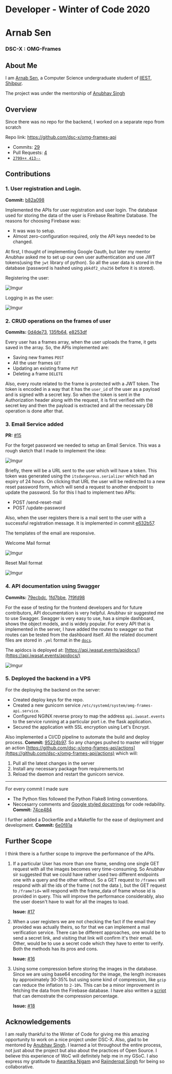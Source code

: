 # Developer - Winter of Code 2020

# Arnab Sen
### DSC-X : OMG-Frames

## About Me

I am [Arnab Sen](https://www.linkedin.com/in/arnab-sen-b6950a194/), a Computer Science undergraduate student of [IIEST, Shibpur](https://www.iiests.ac.in/).

The project was under the mentorship of [Anubhav Singh](https://github.com/xprilion)

## Overview
Since there was no repo for the backend, I worked on a separate repo from scratch

Repo link: https://github.com/dsc-x/omg-frames-api
- Commits: [29](https://github.com/dsc-x/omg-frames-api/commits?author=arnabsen1729)
- Pull Requests: [4](https://github.com/dsc-x/omg-frames-api/pulls?q=is%3Apr+author%3Aarnabsen1729)
- [`2799++ 413--`](https://github.com/dsc-x/omg-frames-api/graphs/contributors)


## Contributions

### 1. User registration and Login. 

**Commit:** [b82a098](https://github.com/dsc-x/omg-frames-api/commit/b82a098217c54566de5f5cd2ea54bf260b69a9cf)

Implemented the APIs for user registration and user login. The database used for storing the data of the user is Firebase Realtime Database. The reasons for choosing Firebase was:
- It was was to setup.
- Almost zero-configuration required, only the API keys needed to be changed.

At first, I thought of implementing Google Oauth, but later my mentor Anubhav asked me to set up our own user authentication and use JWT tokens(using the `jwt` library of python). So all the user data is stored in the database (password is hashed using `pbkdf2_sha256` before it is stored).

Registering the user:

![Imgur](https://raw.githubusercontent.com/arnabsen1729/static-content/master/woc2020/register.gif)

Logging in as the user:

![Imgur](https://raw.githubusercontent.com/arnabsen1729/static-content/master/woc2020/login.gif)

### 2. CRUD operations on the frames of user

**Commits:** [0d4de73](https://github.com/dsc-x/omg-frames-api/commit/0d4de73d19ec50b3c97b70ca5b665501bcb21aa3), [135fb64](https://github.com/dsc-x/omg-frames-api/commit/135fb64b490c69b2955442b152ec46880fe35ac5), [e8253df](https://github.com/dsc-x/omg-frames-api/commit/e8253df2a06ccf1a3de8ea9b1c767a15b069f704)

Every user has a frames array, when the user uploads the frame, it gets saved in the array. So, the APIs implemented are:
- Saving new frames `POST` 
- All the user frames `GET`
- Updating an existing frame `PUT`
- Deleting a frame `DELETE`

Also, every route related to the frame is protected with a JWT token. The token is encoded in a way that it has the `user_id` of the user as a payload and is signed with a secret key. So when the token is sent in the Authorization header along with the request, it is first verified with the secret key and then the payload is extracted and all the necessary DB operation is done after that. 

### 3. Email Service added

**PR:** [#15](https://github.com/dsc-x/omg-frames-api/pull/15)

For the forget password we needed to setup an Email Service. This was a rough sketch that I made to implement the idea:

![Imgur](https://raw.githubusercontent.com/arnabsen1729/static-content/master/woc2020/email.png)

Briefly, there will be a URL sent to the user which will have a token. This token was generated using the `itsdangerous.serializer` which had an expiry of 24 hours. On clicking that URL the user will be redirected to a new reset password form, which will send a request to another endpoint to update the password. So for this I had to implement two APIs:
- POST  /send-reset-mail
- POST  /update-password

Also, when the user registers there is a mail sent to the user with a successful registration message. It is implemented in commit [e632b57](https://github.com/dsc-x/omg-frames-api/commit/e632b575940cd3b00542f13629935fb2943ee01c).

The templates of the email are responsive.

Welcome Mail format

![Imgur](https://raw.githubusercontent.com/arnabsen1729/static-content/master/woc2020/welcome_mail.png)

Reset Mail format

![Imgur](https://raw.githubusercontent.com/arnabsen1729/static-content/master/woc2020/reset_mail.png)


### 4. API documentation using Swagger

**Commits:** [79ecbdc](https://github.com/dsc-x/omg-frames-api/commit/79ecbdcfa0eaf881e774dac1b32e2a8b3b2c425a), [1fd7bbe](https://github.com/dsc-x/omg-frames-api/commit/1fd7bbe241d2124d21add990574fb53464f3620a), [7f9fd98](https://github.com/dsc-x/omg-frames-api/commit/7f9fd9872edbf44b2749de6f4c91fd451b03364a)

For the ease of testing for the frontend developers and for future contributors, API documentation is very helpful. Anubhav sir suggested me to use Swagger. Swagger is very easy to use, has a simple dashboard, shows the object models, and is widely popular. For every API that is implemented in the server, I have added the routes to swagger so that routes can be tested from the dashboard itself. All the related document files are stored in `.yml` format in the [`docs`](https://github.com/dsc-x/omg-frames-api/tree/master/docs). 

The apidocs is deployed at: [https://api.iwasat.events/apidocs/](https://api.iwasat.events/apidocs/)

![Imgur](https://raw.githubusercontent.com/arnabsen1729/static-content/master/woc2020/swagger.gif)

### 5. Deployed the backend in a VPS

For the deploying the backend on the server:
- Created deploy keys for the repo.
- Created a new gunicorn service `/etc/systemd/system/omg-frames-api.service`.
- Configured NGINX reverse proxy to map the address `api.iwasat.events` to the service running at a particular port i.e. the flask application.
- Secured the application with SSL encryption using Let's Encrypt.

Also implemented a CI/CD pipeline to automate the build and deploy process. **Commit:** [95224b97](https://github.com/dsc-x/omg-frames-api/commit/95224b97a74cc5ab7de6e9bdb3f4fe514d31bedd). So any changes pushed to master will trigger an action [https://github.com/dsc-x/omg-frames-api/actions](https://github.com/dsc-x/omg-frames-api/actions) which will:
1. Pull all the latest changes in the server
2. Install any necessary package from requirements.txt
3. Reload the daemon and restart the gunicorn service.

<hr>

For every commit I made sure
- The Python files followed the Python Flake8 linting conventions. 
- Neccesarry comments and [Google styled docstrings](https://sphinxcontrib-napoleon.readthedocs.io/en/latest/example_google.html) for code redability. **Commit:** [74ce484](https://github.com/dsc-x/omg-frames-api/commit/74ce48426cc6c70fef0b2aae1a487e131dcb37e2)

I further added a Dockerfile and a Makefile for the ease of deployment and development. **Commit:** [6e0f81a](https://github.com/dsc-x/omg-frames-api/commit/6e0f81a2d9e6189d617a85635887c80943f7839f)

## Further Scope

I think there is a further scope to improve the performance of the APIs. 
1. If a particular User has more than one frame, sending one single GET request with all the images becomes very time-consuming. So Anubhav sir suggested that we could have rather used two different endpoints one with a query and the other without. So a GET request to `/frames` will respond with all the ids of the frame ( not the data ), but the GET request to `/frame?id=` will respond with the frame_data of frame whose id is provided in query. This will improve the performance considerably, also the user doesn't have to wait for all the images to load. 

    **Issue:** [#17](https://github.com/dsc-x/omg-frames-api/issues/17)

2. When a user registers we are not checking the fact if the email they provided was actually theirs, so for that we can implement a mail verification service. There can be different approaches, one would be to send a secret link, and visiting that link will confirm it's their email. Other, would be to use a secret code which they have to enter to verify. Both the methods has its pros and cons. 

    **Issue:** [#16](https://github.com/dsc-x/omg-frames-api/issues/16)

3. Using some compression before storing the images in the database. Since we are using base64 encoding for the image, the length increases by approximately 30-35% but using some kind of compression, like `gzip` can reduce the inflation to `2-10%`. This can be a minor improvement in fetching the data from the Firebase database. I have also written a [script](https://gist.github.com/arnabsen1729/833df5001e14206d0340925bdd731708) that can demostrate the compression percentage.

    **Issue:** [#18](https://github.com/dsc-x/omg-frames-api/issues/18)

## Acknowledgements

I am really thankful to the Winter of Code for giving me this amazing opportunity to work on a nice project under DSC-X. Also, glad to be mentored by [Anubhav Singh](https://github.com/xprilion). I learned a lot throughout the entire process, not just about the project but also about the practices of Open Source. I believe this experience of WoC will definitely help me in my GSoC.  I also express my gratitude to [Awantika Nigam](https://www.linkedin.com/in/awantika-nigam-2181861a8/) and [Rajinderpal Singh](https://www.linkedin.com/in/rajinderpal-singh-580445190/) for being so collaborative.